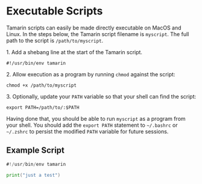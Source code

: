 # Executable Scripts

Tamarin scripts can easily be made directly executable on MacOS and Linux.
In the steps below, the Tamarin script filename is `myscript`. The full path
to the script is `/path/to/myscript`.

1\. Add a shebang line at the start of the Tamarin script.

```
#!/usr/bin/env tamarin
```

2\. Allow execution as a program by running `chmod` against the script:

```
chmod +x /path/to/myscript
```

3\. Optionally, update your `PATH` variable so that your shell can find the script:

```
export PATH=/path/to/:$PATH
```

Having done that, you should be able to run `myscript` as a program from your shell.
You should add the `export PATH` statement to `~/.bashrc` or `~/.zshrc` to persist the
modified `PATH` variable for future sessions.

## Example Script

```go
#!/usr/bin/env tamarin

print("just a test")
```
